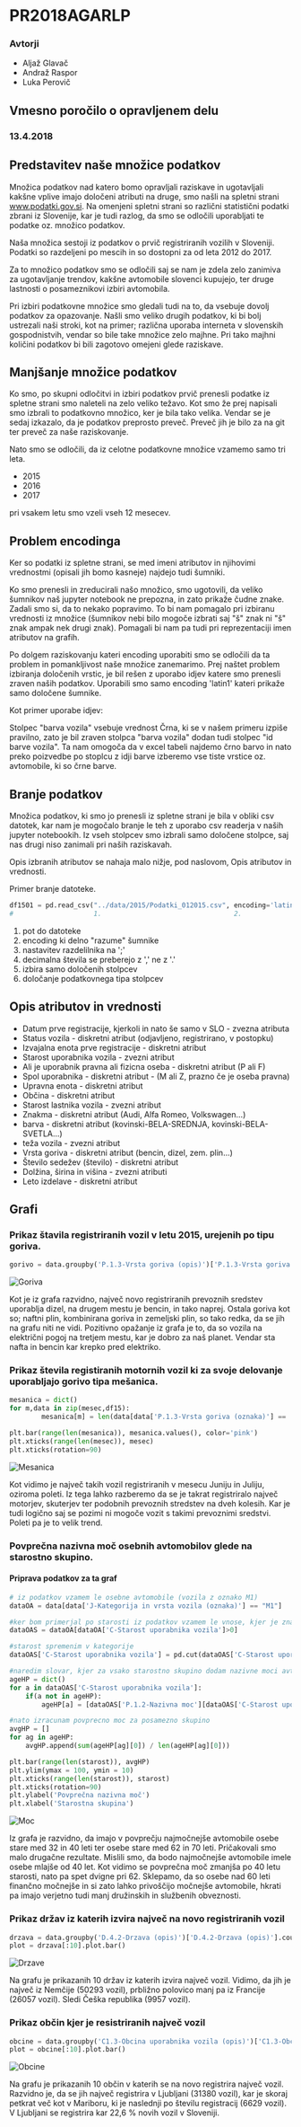 # PR2018AGARLP #

### Avtorji ###

* Aljaž Glavač
* Andraž Raspor
* Luka Perovič

## Vmesno poročilo o opravljenem delu ##
### 13.4.2018 ###

## Predstavitev naše množice podatkov ##

Množica podatkov nad katero bomo opravljali raziskave in ugotavljali kakšne vplive imajo določeni atributi na druge, smo našli na spletni strani www.podatki.gov.si. Na omenjeni spletni strani so različni statistični podatki zbrani iz Slovenije, kar je tudi razlog, da smo se odločili uporabljati te podatke oz. množico podatkov.

Naša množica sestoji iz podatkov o prvič registriranih vozilih v Sloveniji. Podatki so razdeljeni po mescih in so dostopni za od leta 2012 do 2017.

Za to množico podatkov smo se odločili saj se nam je zdela zelo zanimiva za ugotavljanje trendov, kakšne avtomobile slovenci kupujejo, ter druge lastnosti o posameznikovi izbiri avtomobila.

Pri izbiri podatkovne množice smo gledali tudi na to, da vsebuje dovolj podatkov za opazovanje. Našli smo veliko drugih podatkov, ki bi bolj ustrezali naši stroki, kot na primer; različna uporaba interneta v slovenskih gospodnistvih, vendar so bile take množice zelo majhne. Pri tako majhni količini podatkov bi bili zagotovo omejeni glede raziskave.

## Manjšanje množice podatkov ##

Ko smo, po skupni odločitvi in izbiri podatkov prvič prenesli podatke iz spletne strani smo naleteli na zelo veliko težavo. Kot smo že prej napisali smo izbrali to podatkovno množico, ker je bila tako velika. Vendar se je sedaj izkazalo, da je podatkov preprosto preveč. Preveč jih je bilo za na git ter preveč za naše raziskovanje.

Nato smo se odločili, da iz celotne podatkovne množice vzamemo samo tri leta.
* 2015
* 2016
* 2017

pri vsakem letu smo vzeli vseh 12 mesecev.

## Problem encodinga ##

Ker so podatki iz spletne strani, se med imeni atributov in njihovimi vrednostmi (opisali jih bomo kasneje) najdejo tudi šumniki.

Ko smo prenesli in zreducirali našo množico, smo ugotovili, da veliko šumnikov naš jupyter notebook ne prepozna, in zato prikaže čudne znake. Zadali smo si, da to nekako popravimo. To bi nam pomagalo pri izbiranu vrednosti iz množice (šumnikov nebi bilo mogoče izbrati saj "š" znak ni "š" znak ampak nek drugi znak). Pomagali bi nam pa tudi pri reprezentaciji imen atributov na grafih.

Po dolgem raziskovanju kateri encoding uporabiti smo se odločili da ta problem in pomankljivost naše množice zanemarimo. Prej naštet problem izbiranja določenih vrstic, je bil rešen z uporabo idjev katere smo prenesli zraven naših podatkov. Uporabili smo samo encoding 'latin1' kateri prikaže samo določene šumnike.

Kot primer uporabe idjev:

Stolpec "barva vozila" vsebuje vrednost Črna, ki se v našem primeru izpiše pravilno, zato je bil zraven stolpca "barva vozila" dodan tudi stolpec "id barve vozila". Ta nam omogoča da v excel tabeli najdemo črno barvo in nato preko poizvedbe po stoplcu z idji barve izberemo vse tiste vrstice oz. avtomobile, ki so črne barve.

## Branje podatkov ##

Množica podatkov, ki smo jo prenesli iz spletne strani je bila v obliki csv datotek, kar nam je mogočalo branje le teh z uporabo csv readerja v naših jupyter notebookih. Iz vseh stolpcev smo izbrali samo določene stolpce, saj nas drugi niso zanimali pri naših raziskavah.

Opis izbranih atributov se nahaja malo nižje, pod naslovom, Opis atributov in vrednosti.

Primer branje datoteke.
```python
df1501 = pd.read_csv("../data/2015/Podatki_012015.csv", encoding='latin1', sep=';', decimal=',', usecols=stolpci, dtype=tipi)
#                    1.                                 2.                 3.       4.           5.               6.
```
1. pot do datoteke
2. encoding ki delno "razume" šumnike
3. nastavitev razdelilnika na ';'
4. decimalna števila se preberejo z ',' ne z '.'
5. izbira samo določenih stolpcev
6. določanje podatkovnega tipa stolpcev

## Opis atributov in vrednosti ##

* Datum prve registracije, kjerkoli in nato še samo v SLO - zvezna atributa
* Status vozila - diskretni atribut (odjavljeno, registrirano, v postopku)
* Izvajalna enota prve registracije - diskretni atribut
* Starost uporabnika vozila - zvezni atribut
* Ali je uporabnik pravna ali fizicna oseba  - diskretni atribut (P ali F)
* Spol uporabnika - diskretni atribut - (M ali Z, prazno če je oseba pravna)
* Upravna enota - diskretni atribut
* Občina - diskretni atribut
* Starost lastnika vozila - zvezni atribut
* Znakma - diskretni atribut (Audi, Alfa Romeo, Volkswagen...)
* barva - diskretni atribut (kovinski-BELA-SREDNJA, kovinski-BELA-SVETLA...)
* teža vozila - zvezni atribut
* Vrsta goriva - diskretni atribut (bencin, dizel, zem. plin...)
* Število sedežev (število) - diskretni atribut
* Dolžina, širina in višina - zvezni atributi
* Leto izdelave - diskretni atribut

## Grafi ##

### Prikaz štavila registriranih vozil v letu 2015, urejenih po tipu goriva. ###

```python
gorivo = data.groupby('P.1.3-Vrsta goriva (opis)')['P.1.3-Vrsta goriva (opis)'].count().sort_values(ascending=False)
```

![Goriva](images/goriva.png)

Kot je iz grafa razvidno, največ novo registriranih prevoznih sredstev uporablja dizel, na drugem mestu je bencin, in tako naprej. Ostala goriva kot so; naftni plin, kombinirana goriva in zemeljski plin, so tako redka, da se jih na grafu niti ne vidi. Pozitivno opažanje iz grafa je to, da so vozila na električni pogoj na tretjem mestu, kar je dobro za naš planet. Vendar sta nafta in bencin kar krepko pred elektriko.

### Prikaz števila registiranih motornih vozil ki za svoje delovanje uporabljajo gorivo tipa mešanica. ###

```python
mesanica = dict()
for m,data in zip(mesec,df15):
	    mesanica[m] = len(data[data['P.1.3-Vrsta goriva (oznaka)'] == 'M'])

plt.bar(range(len(mesanica)), mesanica.values(), color='pink')
plt.xticks(range(len(mesec)), mesec)
plt.xticks(rotation=90)
```
![Mesanica](images/mesanica.png)

Kot vidimo je največ takih vozil registriranih v mesecu Juniju in Juliju, oziroma poleti.
Iz tega lahko razberemo da se je takrat registriralo največ motorjev, skuterjev ter podobnih prevoznih stredstev na dveh kolesih.
Kar je tudi logično saj se pozimi ni mogoče vozit s takimi prevoznimi sredstvi. Poleti pa je to velik trend.


### Povprečna nazivna moč osebnih avtomobilov glede na starostno skupino. ###
#### Priprava podatkov za ta graf ####

```python
# iz podatkov vzamem le osebne avtomobile (vozila z oznako M1)
dataOA = data[data['J-Kategorija in vrsta vozila (oznaka)'] == "M1"]

#ker bom primerjal po starosti iz podatkov vzamem le vnose, kjer je znana starost
dataOAS = dataOA[dataOA['C-Starost uporabnika vozila']>0]

#starost spremenim v kategorije
dataOAS['C-Starost uporabnika vozila'] = pd.cut(dataOAS['C-Starost uporabnika vozila'], 10 retbins=True)[0]

#naredim slovar, kjer za vsako starostno skupino dodam nazivne moci avtomobilov
ageHP = dict()
for a in dataOAS['C-Starost uporabnika vozila']:
    if(a not in ageHP):
        ageHP[a] = [dataOAS['P.1.2-Nazivna moc'][dataOAS['C-Starost uporabnika vozila']==a].values]

#nato izracunam povprecno moc za posamezno skupino
avgHP = []
for ag in ageHP:
    avgHP.append(sum(ageHP[ag][0]) / len(ageHP[ag][0]))

plt.bar(range(len(starost)), avgHP)
plt.ylim(ymax = 100, ymin = 10)
plt.xticks(range(len(starost)), starost)
plt.xticks(rotation=90)
plt.ylabel('Povprečna nazivna moč')
plt.xlabel('Starostna skupina')
```
![Moc](images/starost_nazivnamoc.png)

Iz grafa je razvidno, da imajo v povprečju najmočnejše avtomobile osebe stare med 32 in 40 leti ter osebe stare med 62 in 70 leti. Pričakovali smo malo drugačne rezultate. Mislili smo, da bodo najmočnejše avtomobile imele osebe mlajše od 40 let.
Kot vidimo se povprečna moč zmanjša po 40 letu starosti, nato pa spet dvigne pri 62. Sklepamo, da so osebe nad 60 leti finančno močnejše in si zato lahko privoščijo močnejše avtomobile, hkrati pa imajo verjetno tudi manj družinskih in službenih obveznosti.

### Prikaz držav iz katerih izvira največ na novo registriranih vozil ###

```python
drzava = data.groupby('D.4.2-Drzava (opis)')['D.4.2-Drzava (opis)'].count().sort_values(ascending=False)
plot = drzava[:10].plot.bar()
```

![Drzave](images/drzave.png)

Na grafu je prikazanih 10 držav iz katerih izvira največ vozil. Vidimo, da jih je največ iz Nemčije (50293 vozil), prbližno polovico manj pa iz Francije (26057 vozil). Sledi Češka republika (9957 vozil).

### Prikaz občin kjer je resistriranih največ vozil ###

```python
obcine = data.groupby('C1.3-Obcina uporabnika vozila (opis)')['C1.3-Obcina uporabnika vozila (opis)'].count().sort_values(ascending=False)
plot = obcine[:10].plot.bar()
```

![Obcine](images/obcine_registracije.png)

Na grafu je prikazanih 10 občin v katerih se na novo registrira največ vozil. Razvidno je, da se jih največ registrira v Ljubljani (31380 vozil), kar je skoraj petkrat več kot v Mariboru, ki je naslednji po številu registracij (6629 vozil). V Ljubljani se registrira kar 22,6 % novih vozil v Sloveniji.
